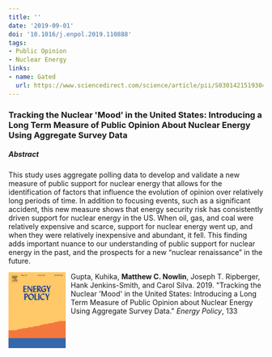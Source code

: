 ```yaml
---
title: ''
date: '2019-09-01'
doi: '10.1016/j.enpol.2019.110888'
tags:
- Public Opinion
- Nuclear Energy
links:
- name: Gated
  url: https://www.sciencedirect.com/science/article/pii/S0301421519304665
---
```


### Tracking the Nuclear 'Mood’ in the United States: Introducing a Long Term Measure of Public Opinion About Nuclear Energy Using Aggregate Survey Data 


##### Abstract 
This study uses aggregate polling data to develop and validate a new measure of public support for nuclear energy that allows for the identification of factors that influence the evolution of opinion over relatively long periods of time. In addition to focusing events, such as a significant accident, this new measure shows that energy security risk has consistently driven support for nuclear energy in the US. When oil, gas, and coal were relatively expensive and scarce, support for nuclear energy went up, and when they were relatively inexpensive and abundant, it fell. This finding adds important nuance to our understanding of public support for nuclear energy in the past, and the prospects for a new “nuclear renaissance” in the future.

<img style="float: left; padding-right:10px" src="ep.jpg">

Gupta, Kuhika, **Matthew C. Nowlin**, Joseph T. Ripberger, Hank Jenkins-Smith, and Carol Silva. 2019. "Tracking the Nuclear 'Mood' in the United States: Introducing a Long Term Measure of Public Opinion about Nuclear Energy Using Aggregate Survey Data." _Energy Policy_, 133